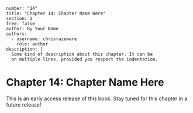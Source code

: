 ```metadata
number: "14"
title: "Chapter 14: Chapter Name Here"
section: 1
free: false
author: By Your Name
authors:
  - username: chrisrazeware
    role: author
description: |
  Some kind of description about this chapter. It can be
  on multiple lines, provided you respect the indentation.
```

# Chapter 14: Chapter Name Here

This is an early access release of this book. Stay tuned for this chapter in a future release!